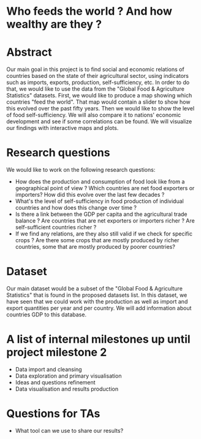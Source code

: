 # Who feeds the world ? And how wealthy are they ?

# Abstract
Our main goal in this project is to find social and economic relations of countries based on the state of their agricultural sector, using indicators such as imports, exports, production, self-sufficiency, etc. In order to do that, we would like to use the data from the "Global Food & Agriculture Statistics" datasets. First, we would like to produce a map showing which countries "feed the world". That map would contain a slider to show how this evolved over the past fifty years. Then we would like to show the level of food self-sufficiency. We will also compare it to nations' economic development and see if some correlations can be found. We will visualize our findings with interactive maps and plots. 

# Research questions
We would like to work on the following research questions:
- How does the production and consumption of food look like from a geographical point of view ? Which countries are net food exporters or importers? How did this evolve over the last few decades ?
- What's the level of self-sufficiency in food production of individual countries and how does this change over time ?
- Is there a link between the GDP per capita and the agricultural trade balance ? Are countries that are net exporters or importers richer ? Are self-sufficient countries richer ? 
- If we find any relations, are they also still valid if we check for specific crops ? Are there some crops that are mostly produced by richer countries, some that are mostly produced by poorer countries?

# Dataset
Our main dataset would be a subset of the "Global Food & Agriculture Statistics" that is found in the proposed datasets list. In this dataset, we have seen that we could work with the production as well as import and export quantities per year and per country. We will add information about countries GDP to this database.

# A list of internal milestones up until project milestone 2
- Data import and cleansing
- Data exploration and primary visualisation
- Ideas and questions refinement
- Data visualisation and results production

# Questions for TAs
- What tool can we use to share our results? 
